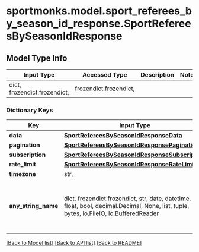 # sportmonks.model.sport_referees_by_season_id_response.SportRefereesBySeasonIdResponse

## Model Type Info
Input Type | Accessed Type | Description | Notes
------------ | ------------- | ------------- | -------------
dict, frozendict.frozendict,  | frozendict.frozendict,  |  | 

### Dictionary Keys
Key | Input Type | Accessed Type | Description | Notes
------------ | ------------- | ------------- | ------------- | -------------
**data** | [**SportRefereesBySeasonIdResponseData**](SportRefereesBySeasonIdResponseData.md) | [**SportRefereesBySeasonIdResponseData**](SportRefereesBySeasonIdResponseData.md) |  | [optional] 
**pagination** | [**SportRefereesBySeasonIdResponsePagination**](SportRefereesBySeasonIdResponsePagination.md) | [**SportRefereesBySeasonIdResponsePagination**](SportRefereesBySeasonIdResponsePagination.md) |  | [optional] 
**subscription** | [**SportRefereesBySeasonIdResponseSubscription**](SportRefereesBySeasonIdResponseSubscription.md) | [**SportRefereesBySeasonIdResponseSubscription**](SportRefereesBySeasonIdResponseSubscription.md) |  | [optional] 
**rate_limit** | [**SportRefereesBySeasonIdResponseRateLimit**](SportRefereesBySeasonIdResponseRateLimit.md) | [**SportRefereesBySeasonIdResponseRateLimit**](SportRefereesBySeasonIdResponseRateLimit.md) |  | [optional] 
**timezone** | str,  | str,  |  | [optional] 
**any_string_name** | dict, frozendict.frozendict, str, date, datetime, int, float, bool, decimal.Decimal, None, list, tuple, bytes, io.FileIO, io.BufferedReader | frozendict.frozendict, str, BoolClass, decimal.Decimal, NoneClass, tuple, bytes, FileIO | any string name can be used but the value must be the correct type | [optional]

[[Back to Model list]](../../README.md#documentation-for-models) [[Back to API list]](../../README.md#documentation-for-api-endpoints) [[Back to README]](../../README.md)

